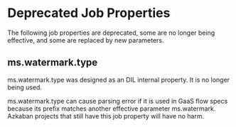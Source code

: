# Deprecated Job Properties

The following job properties are deprecated, some are no longer being effective, 
and some are replaced by new parameters. 

## ms.watermark.type

ms.watermark.type was designed as an DIL internal property. It is no longer being used. 

ms.watermark.type can cause parsing error if it is used in GaaS flow specs because
its prefix matches another effective parameter ms.watermark. Azkaban projects that still 
have this job property will have no harm. 

